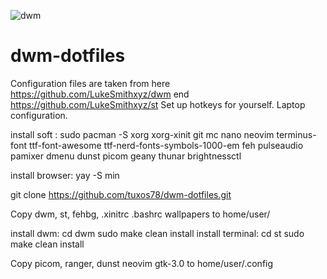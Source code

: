 ![dwm](https://user-images.githubusercontent.com/62457015/206675608-7e57daa5-6399-48b5-a10f-08cc8bb671d6.png)
# dwm-dotfiles
Configuration files are taken from here https://github.com/LukeSmithxyz/dwm end https://github.com/LukeSmithxyz/st
Set up hotkeys for yourself.
Laptop configuration.

install soft
: sudo pacman -S xorg xorg-xinit git mc nano neovim terminus-font ttf-font-awesome ttf-nerd-fonts-symbols-1000-em feh pulseaudio pamixer dmenu dunst picom geany thunar brightnessctl

install browser:
yay -S min 

git clone https://github.com/tuxos78/dwm-dotfiles.git

Copy dwm, st, fehbg, .xinitrc .bashrc wallpapers to home/user/  

install dwm:
cd dwm 
sudo make clean install
install terminal:
cd st
sudo make clean install

Copy picom, ranger, dunst neovim gtk-3.0 to home/user/.config


